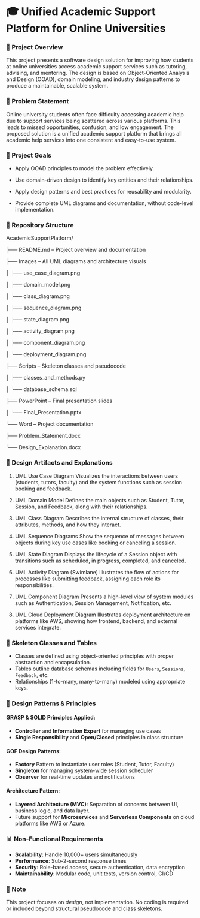 #   🎓 Unified Academic Support Platform for Online Universities 

###  🧭 Project Overview
This project presents a software design solution for improving how students at online universities access academic support services such as tutoring, advising, and mentoring. The design is based on Object-Oriented Analysis and Design (OOAD), domain modeling, and industry design patterns to produce a maintainable, scalable system.

###  📌 Problem Statement
Online university students often face difficulty accessing academic help due to support services being scattered across various platforms. This leads to missed opportunities, confusion, and low engagement. The proposed solution is a unified academic support platform that brings all academic help services into one consistent and easy-to-use system.

### 🎯  Project Goals

*  Apply OOAD principles to model the problem effectively.

*  Use domain-driven design to identify key entities and their relationships.

*  Apply design patterns and best practices for reusability and modularity.

*  Provide complete UML diagrams and documentation, without code-level implementation.


### 📂  Repository Structure

AcademicSupportPlatform/

├── README.md – Project overview and documentation

├── Images – All UML diagrams and architecture visuals

│ ├── use_case_diagram.png

│ ├── domain_model.png

│ ├── class_diagram.png

│ ├── sequence_diagram.png

│ ├── state_diagram.png

│ ├── activity_diagram.png

│ ├── component_diagram.png

│ └── deployment_diagram.png

├── Scripts – Skeleton classes and pseudocode

│ ├── classes_and_methods.py

│ └── database_schema.sql

├── PowerPoint – Final presentation slides

│ └── Final_Presentation.pptx

└── Word – Project documentation

├── Problem_Statement.docx

└── Design_Explanation.docx




### 📘  Design Artifacts and Explanations

1.  UML Use Case Diagram
Visualizes the interactions between users (students, tutors, faculty) and the system functions such as session booking and feedback.

2. UML Domain Model
Defines the main objects such as Student, Tutor, Session, and Feedback, along with their relationships.

3.  UML Class Diagram
Describes the internal structure of classes, their attributes, methods, and how they interact.

4.  UML Sequence Diagrams
Show the sequence of messages between objects during key use cases like booking or canceling a session.

5.  UML State Diagram
Displays the lifecycle of a Session object with transitions such as scheduled, in progress, completed, and canceled.

6.  UML Activity Diagram (Swimlane)
Illustrates the flow of actions for processes like submitting feedback, assigning each role its responsibilities.

7.  UML Component Diagram
Presents a high-level view of system modules such as Authentication, Session Management, Notification, etc.

8.  UML Cloud Deployment Diagram
Illustrates deployment architecture on platforms like AWS, showing how frontend, backend, and external services integrate.

### 📐 Skeleton Classes and Tables

- Classes are defined using object-oriented principles with proper abstraction and encapsulation.
- Tables outline database schemas including fields for `Users`, `Sessions`, `Feedback`, etc.
- Relationships (1-to-many, many-to-many) modeled using appropriate keys.


### 🧠 Design Patterns & Principles

#### GRASP & SOLID Principles Applied:
- **Controller** and **Information Expert** for managing use cases
- **Single Responsibility** and **Open/Closed** principles in class structure

#### GOF Design Patterns:
- **Factory** Pattern to instantiate user roles (Student, Tutor, Faculty)
- **Singleton** for managing system-wide session scheduler
- **Observer** for real-time updates and notifications

#### Architecture Pattern:
- **Layered Architecture (MVC)**: Separation of concerns between UI, business logic, and data layer.
- Future support for **Microservices** and **Serverless Components** on cloud platforms like AWS or Azure.


### 📊 Non-Functional Requirements

- **Scalability**: Handle 10,000+ users simultaneously
- **Performance**: Sub-2-second response times
- **Security**: Role-based access, secure authentication, data encryption
- **Maintainability**: Modular code, unit tests, version control, CI/CD

###  📌 Note
This project focuses on *design*, not implementation. No coding is required or included beyond structural pseudocode and class skeletons.

  
